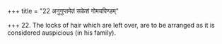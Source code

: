 +++
title = "22 अनुगुप्तमेतं सकेशं गोमयपिण्डम्"

+++
22. The locks of hair which are left over, are to be arranged as it is considered auspicious (in his family).
